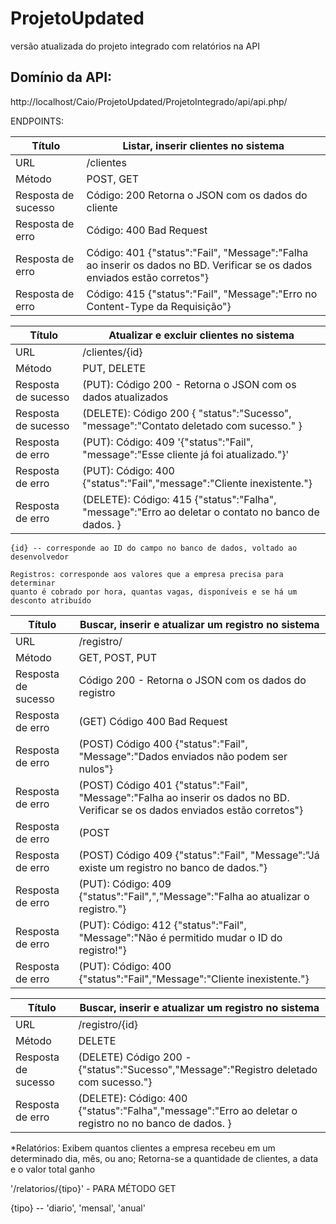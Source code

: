 # ProjetoUpdated
versão atualizada do projeto integrado com relatórios na API 

## Domínio da API:

http://localhost/Caio/ProjetoUpdated/ProjetoIntegrado/api/api.php/



ENDPOINTS:

**Título**          | **Listar, inserir clientes no sistema**
--------------------|-
URL                 | /clientes 
Método              | POST, GET
Resposta de sucesso | Código: 200 Retorna o JSON com os dados do cliente
Resposta de erro    | Código: 400 Bad Request
Resposta de erro    | Código: 401 {"status":"Fail", "Message":"Falha ao inserir os dados no BD. Verificar se os dados enviados estão corretos"}
Resposta de erro    | Código: 415 {"status":"Fail", "Message":"Erro no Content-Type da Requisição"}


**Título**          | **Atualizar e excluir clientes no sistema**
--------------------|-
URL                 | /clientes/{id}
Método              | PUT, DELETE
Resposta de sucesso | (PUT): Código 200 - Retorna o JSON com os dados atualizados
Resposta de sucesso | (DELETE): Código 200   { "status":"Sucesso", "message":"Contato deletado com sucesso." }
Resposta de erro    | (PUT): Código: 409 '{"status":"Fail", "message":"Esse cliente já foi atualizado."}'
Resposta de erro    | (PUT): Código: 400 {"status":"Fail","message":"Cliente inexistente."}              
Resposta de erro    | (DELETE): Código: 415 {"status":"Falha", "message":"Erro ao deletar o contato no banco de dados. }


~~~
{id} -- corresponde ao ID do campo no banco de dados, voltado ao desenvolvedor
~~~

~~~
Registros: corresponde aos valores que a empresa precisa para determinar
quanto é cobrado por hora, quantas vagas, disponíveis e se há um desconto atribuído
~~~

**Título**          | **Buscar, inserir e atualizar um registro no sistema**
--------------------|-
URL                 | /registro/
Método              | GET, POST, PUT
Resposta de sucesso | Código 200 - Retorna o JSON com os dados do registro
Resposta de erro    | (GET) Código 400 Bad Request
Resposta de erro    | (POST) Código 400 {"status":"Fail", "Message":"Dados enviados não podem ser nulos"}
Resposta de erro    | (POST) Código 401 {"status":"Fail", "Message":"Falha ao inserir os dados no BD. Verificar se os dados enviados estão corretos"}
Resposta de erro    | (POST|PUT) Código 415  {"status":"Fail", "Message":"Erro no Content-Type da Requisição"}
Resposta de erro    | (POST) Código 409   {"status":"Fail", "Message":"Já existe um registro no banco de dados."}
Resposta de erro    | (PUT): Código: 409   {"status":"Fail",","Message":"Falha ao atualizar o registro."}
Resposta de erro    | (PUT): Código: 412  {"status":"Fail", "Message":"Não é permitido mudar o ID do registro!"}
Resposta de erro    | (PUT): Código: 400 {"status":"Fail","Message":"Cliente inexistente."}              

**Título**          | **Buscar, inserir e atualizar um registro no sistema**
--------------------|-
URL                 | /registro/{id}
Método              | DELETE
Resposta de sucesso | (DELETE) Código 200 -  {"status":"Sucesso","Message":"Registro deletado com sucesso."}
Resposta de erro    | (DELETE): Código: 400   {"status":"Falha","message":"Erro ao deletar o registro no no banco de dados. }



*Relatórios: Exibem quantos clientes a empresa recebeu em um determinado dia, mês, ou ano; Retorna-se a quantidade de clientes, a data e o valor total ganho

'/relatorios/{tipo}' - PARA MÉTODO GET

{tipo} -- 'diario', 'mensal', 'anual'
